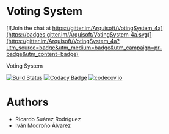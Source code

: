 # Voting System

[![Join the chat at https://gitter.im/Arquisoft/VotingSystem_4a](https://badges.gitter.im/Arquisoft/VotingSystem_4a.svg)](https://gitter.im/Arquisoft/VotingSystem_4a?utm_source=badge&utm_medium=badge&utm_campaign=pr-badge&utm_content=badge)

Voting System

[![Build Status](https://travis-ci.org/Arquisoft/VotingSystem_4a.svg?branch=master)](https://travis-ci.org/Arquisoft/VotingSystem_4a)
[![Codacy Badge](https://api.codacy.com/project/badge/grade/ba58018ef9ae448d95ea3f3d854c4f9a)](https://www.codacy.com/app/jelabra/VotingSystem_4a)
[![codecov.io](https://codecov.io/github/Arquisoft/VotingSystem_4a/coverage.svg?branch=master)](https://codecov.io/github/Arquisoft/VotingSystem_4a?branch=master)


# Authors

* Ricardo Suárez Rodríguez
* Iván Modroño Álvarez